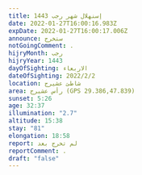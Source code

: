 ```yaml
---
title: إسنهلال شهر رجب 1443
date: 2022-01-27T16:00:16.983Z
expDate: 2022-01-27T16:00:17.006Z
announce: ستخرج
notGoingComment: .
hijryMonth: رجب
hijryYear: 1443
dayOfSighting: الاربعاء
dateOfSighting: 2022/2/2
location: شاطئ عشيرج
area: رأس عشيرج (GPS 29.386,47.839)
sunset: 5:26
age: 32:37
illumination: "2.7"
altitude: 15:38
stay: "81"
elongation: 18:58
report: لم تخرج بعد
reportComment: .
draft: "false"
---
```

